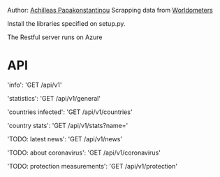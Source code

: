 Author: [Achilleas Papakonstantinou](https://github.com/CheatModeON/)
Scrapping data from [Worldometers](https://www.worldometers.info/coronavirus/)

Install the libraries specified on setup.py.

The Restful server runs on Azure

# API
'info': 'GET /api/v1'

'statistics': 'GET /api/v1/general'

'countries infected': 'GET /api/v1/countries'

'country stats': 'GET /api/v1/stats?name='

'TODO: latest news': 'GET /api/v1/news'

'TODO: about coronavirus': 'GET /api/v1/coronavirus'

'TODO: protection measurements': 'GET /api/v1/protection'
